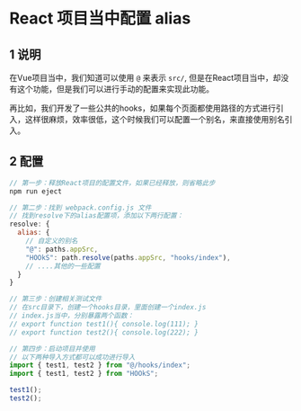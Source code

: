 # React 项目当中配置 alias

## 1 说明
在Vue项目当中，我们知道可以使用 `@` 来表示 `src/`, 但是在React项目当中，却没有这个功能，但是我们可以进行手动的配置来实现此功能。

再比如，我们开发了一些公共的hooks，如果每个页面都使用路径的方式进行引入，这样很麻烦，效率很低，这个时候我们可以配置一个别名，来直接使用别名引入。

## 2 配置
```js
// 第一步：释放React项目的配置文件，如果已经释放，则省略此步
npm run eject

// 第二步：找到 webpack.config.js 文件
// 找到resolve下的alias配置项，添加以下两行配置：
resolve: {
  alias: {
    // 自定义的别名
    "@": paths.appSrc,
    "HOOkS": path.resolve(paths.appSrc, "hooks/index"),
    // ....其他的一些配置
  }
}

// 第三步：创建相关测试文件
// 在src目录下，创建一个hooks目录，里面创建一个index.js
// index.js当中，分别暴露两个函数：
// export function test1(){ console.log(111); }
// export function test2(){ console.log(222); }

// 第四步：启动项目并使用
// 以下两种导入方式都可以成功进行导入
import { test1, test2 } from "@/hooks/index";
import { test1, test2 } from "HOOkS";

test1();
test2();
```